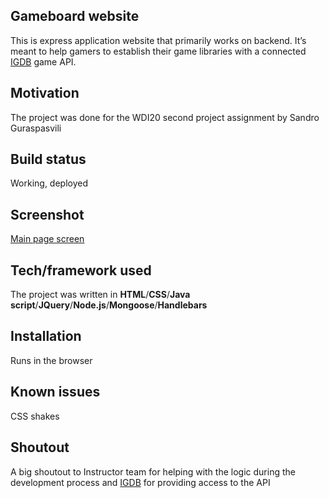 ## Gameboard website
This is express application website that primarily works on backend. It’s meant to help gamers to establish their game libraries with a connected [IGDB](https://www.igdb.com) game API.

## Motivation
The project was done for the WDI20 second project assignment by Sandro Guraspasvili

## Build status
Working, deployed

## Screenshot
[Main page screen](https://imgur.com/a/kFt5m)


## Tech/framework used
The project was written in **HTML**/**CSS**/**Java script**/**JQuery**/**Node.js**/**Mongoose**/**Handlebars**

## Installation
Runs in the browser

## Known issues
CSS shakes 

## Shoutout
A big shoutout to Instructor team for helping with the logic during the development process and [IGDB](https://www.igdb.com) for providing access to the API
